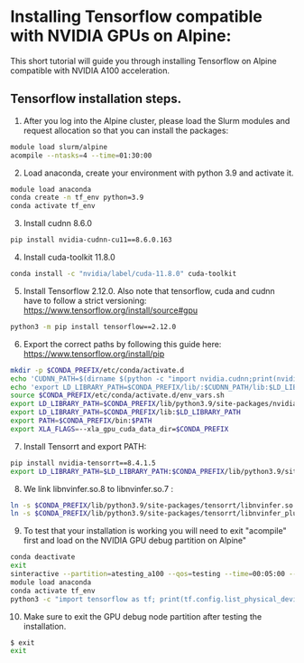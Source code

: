Installing Tensorflow compatible with NVIDIA GPUs on Alpine:
============================================================

This short tutorial will guide you through installing Tensorflow on Alpine compatible with NVIDIA A100 acceleration.

## Tensorflow installation steps.

1) After you log into the Alpine cluster, please load the Slurm modules and request allocation so that you can install the packages:

```bash
module load slurm/alpine 
acompile --ntasks=4 --time=01:30:00
```

2) Load anaconda, create your environment with python 3.9 and activate it.

```bash
module load anaconda
conda create -n tf_env python=3.9 
conda activate tf_env
```

3) Install cudnn 8.6.0

```bash
pip install nvidia-cudnn-cu11==8.6.0.163 
```

4) Install cuda-toolkit 11.8.0

```bash
conda install -c "nvidia/label/cuda-11.8.0" cuda-toolkit 
```

5) Install Tensorflow 2.12.0. Also note that tensorflow, cuda and cudnn have to follow a strict versioning:
   https://www.tensorflow.org/install/source#gpu

```bash
python3 -m pip install tensorflow==2.12.0
```

6) Export the correct paths by following this guide here: https://www.tensorflow.org/install/pip

```bash
mkdir -p $CONDA_PREFIX/etc/conda/activate.d
echo 'CUDNN_PATH=$(dirname $(python -c "import nvidia.cudnn;print(nvidia.cudnn.__file__)"))' >> $CONDA_PREFIX/etc/conda/activate.d/env_vars.sh
echo 'export LD_LIBRARY_PATH=$CONDA_PREFIX/lib/:$CUDNN_PATH/lib:$LD_LIBRARY_PATH' >> $CONDA_PREFIX/etc/conda/activate.d/env_vars.sh
source $CONDA_PREFIX/etc/conda/activate.d/env_vars.sh
export LD_LIBRARY_PATH=$CONDA_PREFIX/lib/python3.9/site-packages/nvidia/cudnn/lib:$LD_LIBRARY_PATH
export LD_LIBRARY_PATH=$CONDA_PREFIX/lib:$LD_LIBRARY_PATH
export PATH=$CONDA_PREFIX/bin:$PATH
export XLA_FLAGS=--xla_gpu_cuda_data_dir=$CONDA_PREFIX
```

7) Install Tensorrt and export PATH:

```bash
pip install nvidia-tensorrt==8.4.1.5
export LD_LIBRARY_PATH=$LD_LIBRARY_PATH:$CONDA_PREFIX/lib/python3.9/site-packages/tensorrt
```

8) We link libnvinfer.so.8  to libnvinfer.so.7 :

```bash
ln -s $CONDA_PREFIX/lib/python3.9/site-packages/tensorrt/libnvinfer.so.8 $CONDA_PREFIX/lib/python3.9/site-packages/tensorrt/libnvinfer.so.7
ln -s $CONDA_PREFIX/lib/python3.9/site-packages/tensorrt/libnvinfer_plugin.so.8  $CONDA_PREFIX/lib/python3.9/site-packages/tensorrt/libnvinfer_plugin.so.7 
```

9) To test that your installation is working you will need to exit "acompile"  first and load on the NVIDIA GPU debug partition on Alpine"

```bash
conda deactivate
exit
sinteractive --partition=atesting_a100 --qos=testing --time=00:05:00 --gres=gpu:1 --ntasks=2
module load anaconda
conda activate tf_env
python3 -c "import tensorflow as tf; print(tf.config.list_physical_devices('GPU'))"
```

10) Make sure to exit the GPU debug node partition after testing the installation.
   
```bash
$ exit
exit
```
